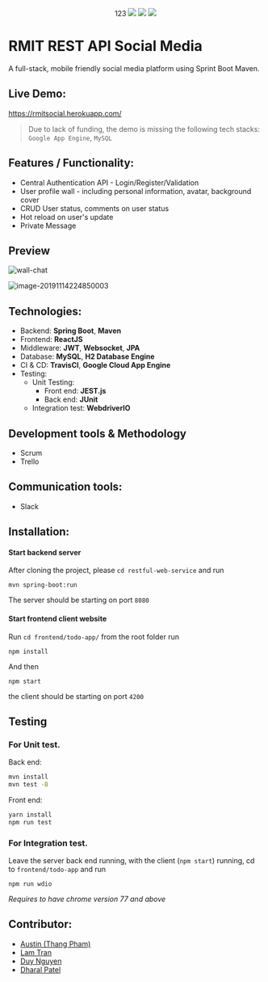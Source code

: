 <p align="center">123
  <a href="#"><img src="https://travis-ci.com/RMIT-SEPT/Tom-Yum.svg?token=PBNhG2eVeatqToEz8PCp&branch=master"></a>
  <a href="#"><img src="https://img.shields.io/website?url=https%3A%2F%2Frmitsocial.herokuapp.com%2F"></a>
  <a href="#"><img src="https://img.shields.io/badge/License-MIT-blue.svg"></a>
</p>

# RMIT REST API Social Media

A full-stack, mobile friendly social media platform using Sprint Boot Maven. 

## Live Demo:
https://rmitsocial.herokuapp.com/
> Due to lack of funding, the demo is missing the following tech stacks: `Google App Engine`, `MySQL`
## Features / Functionality:

- Central Authentication API - Login/Register/Validation
- User profile wall - including personal information, avatar, background cover
- CRUD User status, comments on user status
- Hot reload on user's update
- Private Message

## Preview

![wall-chat](README.assets/RMIT-Login.png)

![image-20191114224850003](README.assets/image-20191114224850003.png)

## Technologies:
- Backend: **Spring Boot**, **Maven**
- Frontend: **ReactJS**
- Middleware: **JWT**, **Websocket**, **JPA**
- Database: **MySQL**, **H2 Database Engine**
- CI & CD: **TravisCI**, **Google Cloud App Engine**
- Testing: 
  - Unit Testing:
    - Front end: **JEST.js**
    - Back end: **JUnit**
  - Integration test: **WebdriverIO**

## Development tools & Methodology
- Scrum
- Trello

## Communication tools:
- Slack
## Installation:
#### Start backend server

After cloning the project, please `cd restful-web-service` and run
```
mvn spring-boot:run
```
The server should be starting on port `8080`

#### Start frontend client website
Run `cd frontend/todo-app/` from the root folder run
```
npm install
```
And then 
```
npm start
```
the client should be starting on port `4200`

## Testing

### For Unit test.
Back end:
```bash
mvn install
mvn test -B
```
Front end:
```bash
yarn install
npm run test
```
### For Integration test.
Leave the server back end running, with the client (`npm start`) running, cd to `frontend/todo-app` and run
```
npm run wdio
```
*Requires to have chrome version 77 and above*

## Contributor:
- [Austin (Thang Pham)](https://github.com/rockmanvnx6)
- [Lam Tran](https://github.com/s3714110)
- [Duy Nguyen](https://github.com/nugyn)
- [Dharal Patel](https://github.com/DharalPatel)
